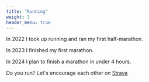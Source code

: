 ```yaml
---
title: "Running"
weight: 3
header_menu: true
---
```



In 2022 I took up running and ran my first half-marathon.

In 2023 I finished my first marathon.

In 2024 I plan to finish a marathon in under 4 hours.

Do you run? Let's encourage each other on [Strava](https://www.strava.com/athletes/mikezuff)
